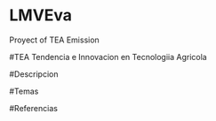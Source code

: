 # LMVEva
Proyect of TEA  Emission 

#TEA
Tendencia e Innovacion en Tecnologiia Agricola

#Descripcion 

#Temas 

#Referencias

